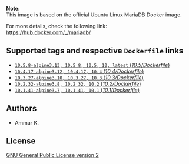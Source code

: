 **Note:**  
This image is based on the official Ubuntu Linux MariaDB Docker image.

For more details, check the following link:  
https://hub.docker.com/_/mariadb/

## Supported tags and respective `Dockerfile` links

* [`10.5.8-alpine3.13, 10.5.8, 10.5, 10, latest` (*10.5/Dockerfile*)](https://github.com/akai-z/docker-alpine-mariadb/blob/master/10.5/Dockerfile)
* [`10.4.17-alpine3.12, 10.4.17, 10.4` (*10.4/Dockerfile*)](https://github.com/akai-z/docker-alpine-mariadb/blob/master/10.4/Dockerfile)
* [`10.3.27-alpine3.10, 10.3.27, 10.3` (*10.3/Dockerfile*)](https://github.com/akai-z/docker-alpine-mariadb/blob/master/10.3/Dockerfile)
* [`10.2.32-alpine3.8, 10.2.32, 10.2` (*10.2/Dockerfile*)](https://github.com/akai-z/docker-alpine-mariadb/blob/master/10.2/Dockerfile)
* [`10.1.41-alpine3.7, 10.1.41, 10.1` (*10.1/Dockerfile*)](https://github.com/akai-z/docker-alpine-mariadb/blob/master/10.1/Dockerfile)

## Authors

* Ammar K.

## License

[GNU General Public License version 2](https://github.com/akai-z/docker-alpine-mariadb/blob/master/LICENSE)
